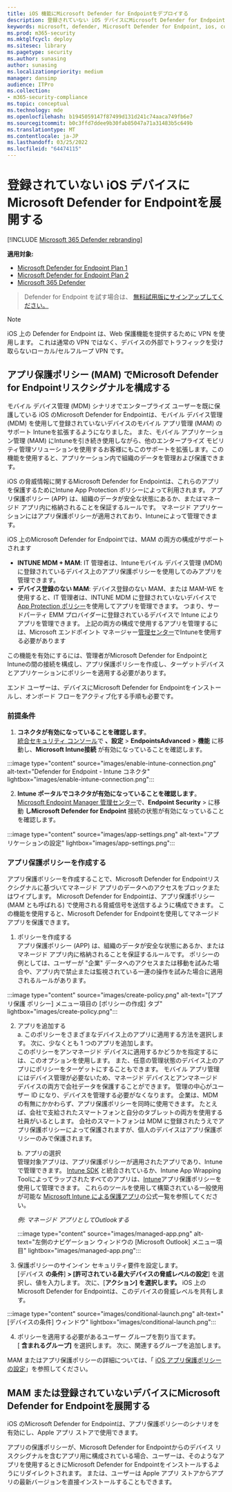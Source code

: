 ```yaml
---
title: iOS 機能にMicrosoft Defender for Endpointをデプロイする
description: 登録されていない iOS デバイスにMicrosoft Defender for Endpointを展開する方法について説明します。
keywords: microsoft, defender, Microsoft Defender for Endpoint, ios, configure, features, ios
ms.prod: m365-security
ms.mktglfcycl: deploy
ms.sitesec: library
ms.pagetype: security
ms.author: sunasing
author: sunasing
ms.localizationpriority: medium
manager: dansimp
audience: ITPro
ms.collection:
- m365-security-compliance
ms.topic: conceptual
ms.technology: mde
ms.openlocfilehash: b1945059147f87499d131d241c74aaca749fb6e7
ms.sourcegitcommit: b0c3ffd7ddee9b30fab85047a71a31483b5c649b
ms.translationtype: MT
ms.contentlocale: ja-JP
ms.lasthandoff: 03/25/2022
ms.locfileid: "64474115"
---
```

# <a name="deploy-microsoft-defender-for-endpoint-on-unenrolled-ios-devices"></a>登録されていない iOS デバイスにMicrosoft Defender for Endpointを展開する

[!INCLUDE [Microsoft 365 Defender rebranding](../../includes/microsoft-defender.md)]

**適用対象:**
- [Microsoft Defender for Endpoint Plan 1](https://go.microsoft.com/fwlink/p/?linkid=2154037)
- [Microsoft Defender for Endpoint Plan 2](https://go.microsoft.com/fwlink/p/?linkid=2154037)
- [Microsoft 365 Defender](https://go.microsoft.com/fwlink/?linkid=2118804)

> Defender for Endpoint を試す場合は、 [無料試用版にサインアップしてください。](https://signup.microsoft.com/create-account/signup?products=7f379fee-c4f9-4278-b0a1-e4c8c2fcdf7e&ru=https://aka.ms/MDEp2OpenTrial?ocid=docs-wdatp-exposedapis-abovefoldlink)

> [!NOTE]
> iOS 上の Defender for Endpoint は、Web 保護機能を提供するために VPN を使用します。 これは通常の VPN ではなく、デバイスの外部でトラフィックを受け取らないローカル/セルフループ VPN です。

## <a name="configure-microsoft-defender-for-endpoint-risk-signals-in-app-protection-policy-mam"></a>アプリ保護ポリシー (MAM) でMicrosoft Defender for Endpointリスクシグナルを構成する

モバイル デバイス管理 (MDM) シナリオでエンタープライズ ユーザーを既に保護している iOS のMicrosoft Defender for Endpointは、モバイル デバイス管理 (MDM) を使用して登録されていないデバイスのモバイル アプリ管理 (MAM) のサポート Intuneを拡張するようになりました。 また、モバイル アプリケーション管理 (MAM) にIntuneを引き続き使用しながら、他のエンタープライズ モビリティ管理ソリューションを使用するお客様にもこのサポートを拡張します。この機能を使用すると、アプリケーション内で組織のデータを管理および保護できます。

iOS の脅威情報に関するMicrosoft Defender for Endpointは、これらのアプリを保護するためにIntune App Protection ポリシーによって利用されます。 アプリ保護ポリシー (APP) は、組織のデータが安全な状態にあるか、またはマネージド アプリ内に格納されることを保証するルールです。 マネージド アプリケーションにはアプリ保護ポリシーが適用されており、Intuneによって管理できます。  

iOS 上のMicrosoft Defender for Endpointでは、MAM の両方の構成がサポートされます
- **INTUNE MDM + MAM**: IT 管理者は、Intuneモバイル デバイス管理 (MDM) に登録されているデバイス上のアプリ保護ポリシーを使用してのみアプリを管理できます。
- **デバイス登録のない MAM**: デバイス登録のない MAM、または MAM-WE を使用すると、IT 管理者は、INTUNE MDM に登録されていないデバイスで [App Protection ポリシー](/mem/intune/app/app-protection-policy)を使用してアプリを管理できます。 つまり、サードパーティ EMM プロバイダーに登録されているデバイスで Intune によりアプリを管理できます。 上記の両方の構成で使用するアプリを管理するには、Microsoft エンドポイント マネージャー[管理センター](https://go.microsoft.com/fwlink/?linkid=2109431)でIntuneを使用する必要があります

この機能を有効にするには、管理者がMicrosoft Defender for EndpointとIntuneの間の接続を構成し、アプリ保護ポリシーを作成し、ターゲットデバイスとアプリケーションにポリシーを適用する必要があります。 
 
エンド ユーザーは、デバイスにMicrosoft Defender for Endpointをインストールし、オンボード フローをアクティブ化する手順も必要です。

### <a name="pre-requisites"></a>前提条件

1. **コネクタが有効になっていることを確認します**。 <br> [統合セキュリティ コンソール](https://security.microsoft.com)で **、設定** > **EndpointsAdvanced** >  **機能** に移動し、**Microsoft Intune接続** が有効になっていることを確認します。

  :::image type="content" source="images/enable-intune-connection.png" alt-text="Defender for Endpoint - Intune コネクタ" lightbox="images/enable-intune-connection.png":::

  
2. **Intune ポータルでコネクタが有効になっていることを確認します**。 <br> [Microsoft Endpoint Manager 管理センター](https://go.microsoft.com/fwlink/?linkid=2109431)で、**Endpoint Security** >  に移動 **しMicrosoft Defender for Endpoint** 接続の状態が有効になっていることを確認します。

  :::image type="content" source="images/app-settings.png" alt-text="アプリケーションの設定" lightbox="images/app-settings.png":::

### <a name="create-an-app-protection-policy"></a>アプリ保護ポリシーを作成する
 
アプリ保護ポリシーを作成することで、Microsoft Defender for Endpointリスクシグナルに基づいてマネージド アプリのデータへのアクセスをブロックまたはワイプします。
Microsoft Defender for Endpointは、アプリ保護ポリシー (MAM とも呼ばれる) で使用される脅威信号を送信するように構成できます。 この機能を使用すると、Microsoft Defender for Endpointを使用してマネージド アプリを保護できます。

1. ポリシーを作成する <br>
アプリ保護ポリシー (APP) は、組織のデータが安全な状態にあるか、またはマネージド アプリ内に格納されることを保証するルールです。 ポリシーの例としては、ユーザーが "企業" データへのアクセスまたは移動を試みた場合や、アプリ内で禁止または監視されている一連の操作を試みた場合に適用されるルールがあります。 

:::image type="content" source="images/create-policy.png" alt-text="[アプリ保護 ポリシー] メニュー項目の [ポリシーの作成] タブ" lightbox="images/create-policy.png":::

2. アプリを追加する <br>
    a.  このポリシーをさまざまなデバイス上のアプリに適用する方法を選択します。 次に、少なくとも 1 つのアプリを追加します。 <br>
    このポリシーをアンマネージド デバイスに適用するかどうかを指定するには、このオプションを使用します。 また、任意の管理状態のデバイス上のアプリにポリシーをターゲットにすることもできます。
モバイル アプリ管理にはデバイス管理が必要ないため、マネージド デバイスとアンマネージド デバイスの両方で会社データを保護することができます。 管理の中心がユーザー ID になり、デバイスを管理する必要がなくなります。 企業は、MDM の有無にかかわらず、アプリ保護ポリシーを同時に使用できます。 たとえば、会社で支給されたスマートフォンと自分のタブレットの両方を使用する社員がいるとします。 会社のスマートフォンは MDM に登録されたうえでアプリ保護ポリシーによって保護されますが、個人のデバイスはアプリ保護ポリシーのみで保護されます。

    b. アプリの選択<br>
    管理対象アプリは、アプリ保護ポリシーが適用されたアプリであり、Intune で管理できます。 [Intune SDK](/mem/intune/developer/app-sdk) と統合されているか、Intune App Wrapping Toolによってラップされたすべてのアプリは、[Intune](/mem/intune/developer/apps-prepare-mobile-application-management)アプリ保護ポリシーを使用して管理できます。 これらのツールを使用して構築されている一般使用が可能な [Microsoft Intune による保護アプリ](/mem/intune/apps/apps-supported-intune-apps)の公式一覧を参照してください。

    *例: マネージド アプリとしてOutlookする*

     :::image type="content" source="images/managed-app.png" alt-text="左側のナビゲーション ウィンドウの [Microsoft Outlook] メニュー項目" lightbox="images/managed-app.png":::
  

 3. 保護ポリシーのサインイン セキュリティ要件を設定します。 <br>
[デバイス **の条件**] **> [許可されている最大デバイスの脅威レベルの設定**] を選択し、値を入力します。 次に、[**アクション] を選択します。** iOS 上のMicrosoft Defender for Endpointは、このデバイスの脅威レベルを共有します。

    
   :::image type="content" source="images/conditional-launch.png" alt-text="[デバイスの条件] ウィンドウ" lightbox="images/conditional-launch.png":::

4. ポリシーを適用する必要があるユーザー グループを割り当てます。<br>
  [ **含まれるグループ]** を選択します。 次に、関連するグループを追加します。 


MAM またはアプリ保護ポリシーの詳細については、「 [iOS アプリ保護ポリシーの設定](/mem/intune/apps/app-protection-policy-settings-ios)」を参照してください。

## <a name="deploy-microsoft-defender-for-endpoint-for-mam-or-on-unenrolled-devices"></a>MAM または登録されていないデバイスにMicrosoft Defender for Endpointを展開する

iOS のMicrosoft Defender for Endpointは、アプリ保護ポリシーのシナリオを有効にし、Apple アプリ ストアで使用できます。

アプリの保護ポリシーが、Microsoft Defender for Endpointからのデバイス リスクシグナルを含むアプリ用に構成されている場合、ユーザーは、そのようなアプリを使用するときにMicrosoft Defender for Endpointをインストールするようにリダイレクトされます。 または、ユーザーは Apple アプリ ストアからアプリの最新バージョンを直接インストールすることもできます。
